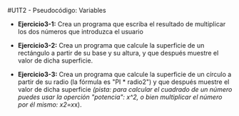 #U1T2 - Pseudocódigo: Variables
* **Ejercicio3-1:** Crea un programa que escriba el resultado de multiplicar los dos números que introduzca el usuario

* **Ejercicio3-2:** Crea un programa que calcule la superficie de un rectángulo a partir de su base y su altura, y que después muestre el valor de dicha superficie.

* **Ejercicio3-3:** Crea un programa que calcule la superficie de un círculo a partir de su radio (la fórmula es "PI * radio2") y que después muestre el valor de dicha superficie *(pista: para calcular el cuadrado de un número puedes usar la operción "potencia": x^2, o bien multiplicar el número por él mismo: x2=x*x).